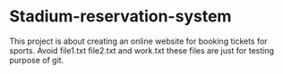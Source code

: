 # Stadium-reservation-system
This project is about creating an online website for booking tickets for sports. 
Avoid file1.txt file2.txt and work.txt these files are just for testing purpose of git.
